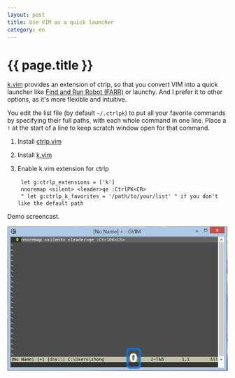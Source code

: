 ```yaml
---
layout: post
title: Use VIM as a quick launcher
category: en
---
```


{{ page.title }}
================

[k.vim](https://github.com/brookhong/k.vim) provides an extension of ctrlp, so that you convert VIM into a quick launcher like [Find and Run Robot (FARR)](http://www.donationcoder.com/Software/Mouser/findrun/index.html) or launchy. And I prefer it to other options, as it's more flexible and intuitive.

You edit the list file (by default `~/.ctrlpk`) to put all your favorite commands by specifying their full paths, with each whole command in one line.
Place a `!` at the start of a line to keep scratch window open for that command.

1. Install [ctrlp.vim](https://github.com/kien/ctrlp.vim)
1. Install [k.vim](https://github.com/brookhong/k.vim)
1. Enable k.vim extension for ctrlp

        let g:ctrlp_extensions = ['k']
        nnoremap <silent> <leader>qe :CtrlPK<CR>
        " let g:ctrlp_k_favorites = '/path/to/your/list' " if you don't like the default path


Demo screencast.

![k.vim](/assets/images/klauncher.gif)
